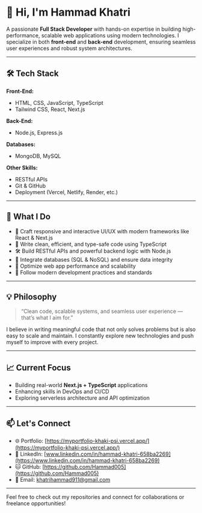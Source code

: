 # 👋 Hi, I'm Hammad Khatri

A passionate **Full Stack Developer** with hands-on expertise in building high-performance, scalable web applications using modern technologies. I specialize in both **front-end** and **back-end** development, ensuring seamless user experiences and robust system architectures.

---

## 🛠 Tech Stack

**Front-End:**
- HTML, CSS, JavaScript, TypeScript
- Tailwind CSS, React, Next.js

**Back-End:**
- Node.js, Express.js

**Databases:**
- MongoDB, MySQL

**Other Skills:**
- RESTful APIs
- Git & GitHub
- Deployment (Vercel, Netlify, Render, etc.)

---

## 🚀 What I Do

- 🧩 Craft responsive and interactive UI/UX with modern frameworks like React & Next.js  
- 🧠 Write clean, efficient, and type-safe code using TypeScript  
- 🛠 Build RESTful APIs and powerful backend logic with Node.js  
- 🔄 Integrate databases (SQL & NoSQL) and ensure data integrity  
- 🚀 Optimize web app performance and scalability  
- 🎯 Follow modern development practices and standards  

---

## 💡 Philosophy

> “Clean code, scalable systems, and seamless user experience — that’s what I aim for.”

I believe in writing meaningful code that not only solves problems but is also easy to scale and maintain. I constantly explore new technologies and push myself to improve with every project.

---

## 📈 Current Focus

- Building real-world **Next.js + TypeScript** applications  
- Enhancing skills in DevOps and CI/CD  
- Exploring serverless architecture and API optimization  

---

## 📫 Let's Connect

- 🌐 Portfolio: [https://myportfolio-khaki-psi.vercel.app/](https://myportfolio-khaki-psi.vercel.app/)
- 💼 LinkedIn: [www.linkedin.com/in/hammad-khatri-658ba2269](https://www.linkedin.com/in/hammad-khatri-658ba2269)
- 🐱 GitHub: [https://github.com/Hammad005](https://github.com/Hammad005)
- 📧 Email: khatrihammad911@gmail.com

---

Feel free to check out my repositories and connect for collaborations or freelance opportunities!
